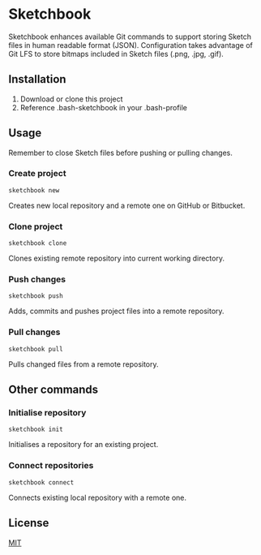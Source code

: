 # Sketchbook

Sketchbook enhances available Git commands to support storing Sketch files in human readable format (JSON). Configuration takes advantage of Git LFS to store bitmaps included in Sketch files (.png, .jpg, .gif).


## Installation

1. Download or clone this project
2. Reference .bash-sketchbook in your .bash-profile

## Usage

Remember to close Sketch files before pushing or pulling changes.

### Create project

```
sketchbook new
```
Creates new local repository and a remote one on GitHub or Bitbucket.

### Clone project

```
sketchbook clone
```
Clones existing remote repository into current working directory.

### Push changes

```
sketchbook push
```
Adds, commits and pushes project files into a remote repository.

### Pull changes

```
sketchbook pull
```
Pulls changed files from a remote repository.

## Other commands

### Initialise repository

```
sketchbook init
```
Initialises a repository for an existing project.

### Connect repositories

```
sketchbook connect
```
Connects existing local repository with a remote one.

## License
[MIT](http://opensource.org/licenses/MIT)